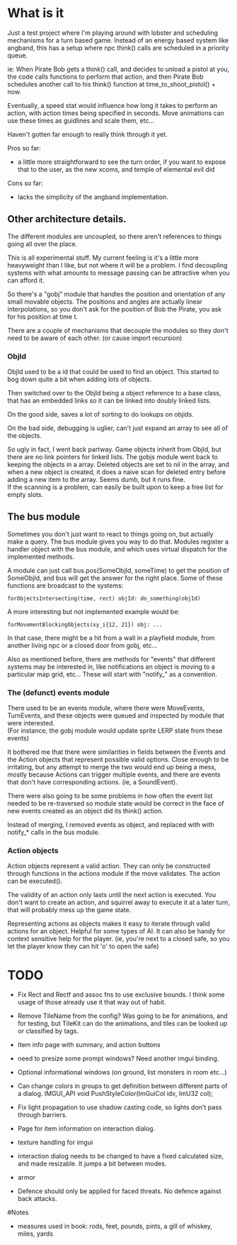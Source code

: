# What is it
Just a test project where I'm playing around with lobster and scheduling
mechanisms for a turn based game.  Instead of an energy based system like
angband, this has a setup where npc think() calls are scheduled in a priority queue.  

ie: When Pirate Bob gets a think() call, and decides to unload a pistol at you,
the code calls functions to perform that action, and then Pirate Bob schedules
another call to his think() function at time_to_shoot_pistol() + now.

Eventually, a speed stat would influence how long it takes to perform an action, 
with action times being specified in seconds.  Move animations can use these 
times as guidlines and scale them, etc...

Haven't gotten far enough to really think through it yet.

Pros so far:
  - a little more straightforward to see the turn order, if you want to expose
    that to the user, as the new xcoms, and temple of elemental evil did

Cons so far:
  - lacks the simplicity of the angband implementation.
    
## Other architecture details.

The different modules are uncoupled, so there aren't references to things 
going all over the place.

This is all experimental stuff.  My current feeling is it's a little more 
heavyweight than I like, but not where it will be a problem.  I find decoupling
systems with what amounts to message passing can be attractive when you can 
afford it.

So there's a "gobj" module that handles the position and orientation of any
small movable objects.  The positions and angles are actually linear 
interpolations, so you don't ask for the position of Bob the Pirate, you
ask for his position at time t.

There are a couple of mechanisms that decouple the modules so they don't 
need to be aware of each other.  (or cause import recursion)

### ObjId

ObjId used to be a id that could be used to find an object.  This started
to bog down quite a bit when adding lots of objects. 

Then switched over to the ObjId being a object reference to a base class, 
that has an embedded links so it can be linked into doubly linked lists.

On the good side, saves a lot of sorting to do lookups on objids.

On the bad side, debugging is uglier, can't just expand an array
to see all of the objects.

So ugly in fact, I went back partway.  Game objects inherit from ObjId, but
there are no link pointers for linked lists.  The gobjs module went back to 
keeping the objects in a array.  Deleted objects are set to nil in the array, 
and when a new object is created, it does a naive scan for deleted entry
before adding a new item to the array.  Seems dumb, but it runs fine.  
If the scanning is a problem, can easily be built upon to keep a free list
for empty slots.


## The bus module
Sometimes you don't just want to react to things going on, but actually make
a query.  The bus module gives you way to do that.  Modules register a 
handler object with the bus module, and which uses virtual dispatch for the 
implemented methods.

A module can just call bus.pos(SomeObjId, someTime) to get the position of
SomeObjId, and bus will get the answer for the right place.  Some of these
functions are broadcast to the systems: 

    forObjectsIntersecting(time, rect) objId: do_something(objId)

A more interesting but not implemented example would be:

    forMovementBlockingObjects(xy_i{12, 21}) obj: ...

In that case, there might be a hit from a wall in a playfield module, from another
living npc or a closed door from gobj, etc...  

Also as mentioned before, there are methods for "events" that different systems
may be interested in, like notifications an object is moving to a particular
map grid, etc...  These will start with "notify_" as a convention.

### The (defunct) events module

There used to be an events module, where there were MoveEvents, TurnEvents, 
and these objects were queued and inspected by module that were interested.  
(For instance, the gobj module would update sprite LERP state from these events)

It bothered me that there were similarities in fields between the Events and 
the Action objects that represent possible valid options.  Close enough to be
irritating, but any attempt to merge the two would end up being a mess, 
mostly because Actions can trigger multiple events, and there are events that
don't have corresponding actions.  (ie, a SoundEvent).

There were also going to be some problems in how often the event list needed
to be re-traversed so module state would be correct in the face of new events 
created as an object did its think() action.

Instead of merging, I removed events as object, and replaced with with notify_*
calls in the bus module.  

### Action objects

Action objects represent a valid action.  They can only be constructed through
functions in the actions module if the move validates.  The action can be
executed().  

The validity of an action only lasts until the next action is executed.  You 
don't want to create an action, and squirrel away to execute it at a later turn, 
that will probably mess up the game state.

Representing actions as objects makes it easy to iterate through valid actions
for an object.  Helpful for some types of AI.  It can also be handy for context
sensitive help for the player.  (ie, you're next to a closed safe, so you let
the player know they can hit 'o' to open the safe)

# TODO
- Fix Rect and Rectf and assoc fns to use exclusive bounds. I think some usage of those
  already use it that way out of habit.
- Remove TileName from the config?  Was going to be for animations, and
  for testing, but TileKit can do the animations, and tiles can be
  looked up or classified by tags.
- Item info page with summary, and action buttons
- need to presize some prompt windows?  Need another imgui binding.
- Optional informational windows (on ground, list monsters in room etc...)
- Can change colors in groups to get definition between different parts
  of a dialog.
    IMGUI_API void          PushStyleColor(ImGuiCol idx, ImU32 col);

- Fix light propagation to use shadow casting code, so lights don't pass
  through barriers.  

- Page for item information on interaction dialog.

- texture handling for imgui

- interaction dialog needs to be changed to have a fixed calculated size, and
  made resizable.  It jumps a bit between modes.

- armor

- Defence should only be applied for faced threats.  No defence against
  back attacks.

#Notes
- measures used in book: rods, feet, pounds, pints, a gill of whiskey, miles, yards  
